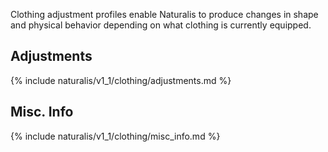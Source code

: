 Clothing adjustment profiles enable Naturalis to produce changes in shape and physical behavior depending on what clothing is currently equipped.

## Adjustments

{% include naturalis/v1_1/clothing/adjustments.md %}

## Misc. Info

{% include naturalis/v1_1/clothing/misc_info.md %}
